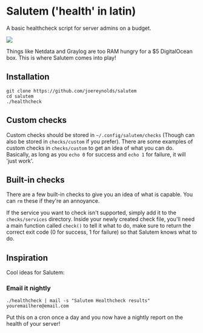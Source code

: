# Salutem ('health' in latin)

A basic healthcheck script for server admins on a budget.

![](https://i.imgur.com/UHA7h7f.gif)

Things like Netdata and Graylog are too RAM hungry for a $5 DigitalOcean box.
This is where Salutem comes into play!

## Installation

```
git clone https://github.com/joereynolds/salutem
cd salutem
./healthcheck
```

## Custom checks

Custom checks should be stored in `~/.config/salutem/checks` (Though can also be stored in `checks/custom` if you prefer).
There are some examples of custom checks in `checks/custom` to get an idea of what you can do.
Basically, as long as you `echo 0` for success and `echo 1` for failure, it will 'just work'.

## Built-in checks

There are a few built-in checks to give you an idea of what is capable. You can `rm` these if they're an annoyance.

If the service you want to check isn't supported, simply add it to the `checks/services` directory.
Inside your newly created check file, you'll need a main function called `check()` to tell it what to do, make sure
to return the correct exit code (0 for success, 1 for failure) so that Salutem knows what to do.

## Inspiration

Cool ideas for Salutem:

### Email it nightly

```
./healthcheck | mail -s "Salutem Healthcheck results" youremailhere@email.com
```

Put this on a cron once a day and you now have a nightly report on the health of your server!
